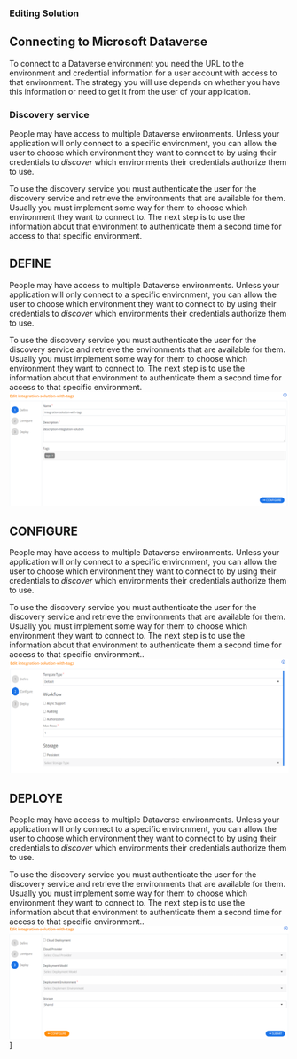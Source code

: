 
### Editing Solution

## Connecting to Microsoft Dataverse

To connect to a Dataverse environment you need the URL to the environment and credential information for a user account with access to that environment. The strategy you will use depends on whether you have this information or need to get it from the user of your application. 

### Discovery service

People may have access to multiple Dataverse environments. Unless your application will only connect to a specific environment, you can allow the user to choose which environment they want to connect to by using their credentials to *discover* which environments their credentials authorize them to use. 

To use the discovery service you must authenticate the user for the discovery service and retrieve the environments that are available for them. Usually you must implement some way for them to choose which environment they want to connect to. The next step is to use the information about that environment to authenticate them a second time for access to that specific environment.
## DEFINE

People may have access to multiple Dataverse environments. Unless your application will only connect to a specific environment, you can allow the user to choose which environment they want to connect to by using their credentials to *discover* which environments their credentials authorize them to use. 

To use the discovery service you must authenticate the user for the discovery service and retrieve the environments that are available for them. Usually you must implement some way for them to choose which environment they want to connect to. The next step is to use the information about that environment to authenticate them a second time for access to that specific environment.<br />
![Define solution Tab](../_images/solution-define-screen.png "Define solution")

## CONFIGURE

People may have access to multiple Dataverse environments. Unless your application will only connect to a specific environment, you can allow the user to choose which environment they want to connect to by using their credentials to *discover* which environments their credentials authorize them to use. 

To use the discovery service you must authenticate the user for the discovery service and retrieve the environments that are available for them. Usually you must implement some way for them to choose which environment they want to connect to. The next step is to use the information about that environment to authenticate them a second time for access to that specific environment..<br />
![Configure solution Tab](../_images/solution-configure-screen-edit.png "Configure Solution")

## DEPLOYE

People may have access to multiple Dataverse environments. Unless your application will only connect to a specific environment, you can allow the user to choose which environment they want to connect to by using their credentials to *discover* which environments their credentials authorize them to use. 

To use the discovery service you must authenticate the user for the discovery service and retrieve the environments that are available for them. Usually you must implement some way for them to choose which environment they want to connect to. The next step is to use the information about that environment to authenticate them a second time for access to that specific environment..<br />
![Deploy solution Tab](../_images/solution-deploye-screen-edit.png "Deploy Solution")]
